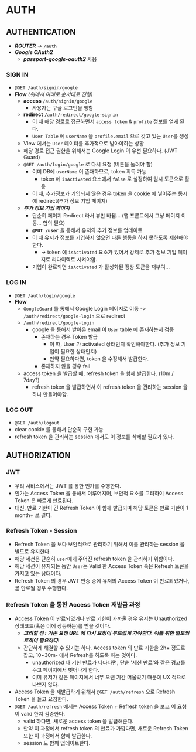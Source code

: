 # AUTH
## AUTHENTICATION 
* ***ROUTER*** -> `/auth` 
* ***Google OAuth2***
  * ***passport-google-oauth2*** 사용

### SIGN IN
  * `@GET /auth/signin/google`
  * **Flow** *(위에서 아래로 순서대로 진행)*
    * **access** `/auth/signin/google`
      * 사용자는 구글 로그인을 행함
    * **redirect** `/auth/redirect/google-signin` 
      * 이 때 해당 경로로 접근하면서 `access token` & `profile` 정보를 얻게 된다.
      * `User Table` 에 `userName` 을 `profile.email` 으로 갖고 있는 `User`를 생성
    * View 에서는 `User` 데이터를 추가적으로 받아야하는 상황
    * 해당 경로 접근 권한을 위해서는 Google Login 이 우선 필요하다. (JWT Guard)
    * `@GET /auth/login/google` 로 다시 요청 (버튼을 눌러야 함) 
      * 이미 DB에 `userName` 이 존재하므로, token 획득 가능
        * token 에 `isActivated` 요소에서 `false` 로 설정하여 임시 토큰으로 활용
      * 이 때, 추가정보가 기입되지 않은 경우 token 을 cookie 에 넣어주는 동시에 redirect(추가 정보 기입 페이지)
    * ***추가 정보 기입 페이지***
      * 단순히 페이지 Redirect 라서 뷰만 바뀜... (앱 프론트에서 그냥 페이지 이동... 협의 필요)
      * **`@PUT /user`** 을 통해서 유저의 추가 정보를 업데이트
      * 이 때 유저가 정보를 기입하지 않으면 다른 행동을 하지 못하도록 제한해야한다. 
        * -> token 에 `isActivated` 요소가 있어서 강제로 추가 정보 기입 페이지로 리다이렉트 시켜야함.
      * 기입이 완료되면 `isActivated` 가 활성화된 정상 토큰을 재부여...

### LOG IN
  * `@GET /auth/login/google`
  * **Flow**
    * `GoogleGuard` 를 통해서 Google Login 페이지로 이동 -> `/auth/redirect/google-login` 으로 redirect
    * `/auth/redirect/google-login`
      * google 을 통해서 받아온 email 이 `User` table 에 존재하는지 검증
        * 존재하는 경우 Token 발급
          * 이 때, User 가 activated 상태인지 확인해야한다. (추가 정보 기입이 필요한 상태인지)
          * 만약 필요하다면, token 을 수정해서 발급한다.
        * 존재하지 않을 경우 fail
    * access token 을 발급할 때, refresh token 을 함께 발급한다. (10m / 7day?)
      * refresh token 을 발급하면서 이 refresh token 을 관리하는 session 을 하나 만들어야함.

### LOG OUT
  * `@GET /auth/logout`
  * clear cookie 를 통해서 단순히 구현 가능
  * refresh token 을 관리하는 session 에서도 이 정보를 삭제할 필요가 있다.

## AUTHORIZATION
### JWT
  * 우리 서비스에서는 JWT 를 통한 인가를 수행한다.
  * 인가는 Access Token 을 통해서 이루어지며, 보안적 요소를 고려하여 Access Token 은 빠르게 만료된다.
  * 대신, 만료 기한이 긴 Refresh Token 이 함께 발급되며 해당 토큰은 만료 기한이 1 month+ 로 길다.
### Refresh Token - Session
  * Refresh Token 을 보다 보안적으로 관리하기 위해서 이를 관리하는 session 을 별도로 유지한다.
  * 해당 세션은 단순히 `user`에게 주어진 refresh token 을 관리하기 위함이다.
  * 해당 세션이 유지되는 동안 `User`는 Valid 한 Access Token 혹은 Refresh 토큰을 가지고 있는 상태이다.
  * Refresh Token 의 경우 JWT 인증 중에 유저의 Access Token 이 만료되었거나, 곧 만료될 경우 수행한다.
### Refresh Token 을 통한 Access Token 재발급 과정
  * Access Token 이 만료되었거나 만료 기한이 가까울 경우 유저는 Unauthorized 상태코드(혹은 이에 상등하는)를 받을 것이다.
    * ***고려할 점 : 기존 요청 URL 에 다시 요청이 부드럽게 가야한다. 이를 위한 별도의 로직이 필요하다.***
    * 간단하게 해결할 수 있기는 하다. Access token 의 만료 기한을 2h+ 정도로 잡고, 10~30m- 에서 Refresh를 하도록 하는 것이다.
      * unauthorized 나 기한 만료가 나타나면, 단순 '세션 만료'와 같은 경고를 주고 페이지에서 벗어나게 한다.
      * 이미 유저가 같은 페이지에서 너무 오랜 기간 머울렀기 때문에 UX 적으로 나쁘지 않다.
  * Access Token 을 재발급하기 위해서 `@GET /auth/refresh` 으로 Refresh Token 을 들고 요청한다.
  * `@GET /auth/refresh` 에서는 Access Token  + Refresh token 을 보고 이 요청이 valid 한지 검증한다.
    * valid 하다면, 새로운 access token 을 발급해준다.
    * 만약 이 과정에서 refresh token 의 만료가 가깝다면, 새로운 Refresh Token 또한 이 과정에서 함께 발급한다.
    * session 도 함께 업데이트한다.